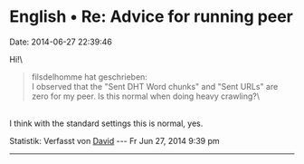 English • Re: Advice for running peer
=====================================

Date: 2014-06-27 22:39:46

Hi!\

> <div>
>
> filsdelhomme hat geschrieben:\
> I observed that the \"Sent DHT Word chunks\" and \"Sent URLs\" are
> zero for my peer. Is this normal when doing heavy crawling?\
>
> </div>

\
I think with the standard settings this is normal, yes.

Statistik: Verfasst von
[David](http://forum.yacy-websuche.de/memberlist.php?mode=viewprofile&u=8887)
--- Fr Jun 27, 2014 9:39 pm

------------------------------------------------------------------------
